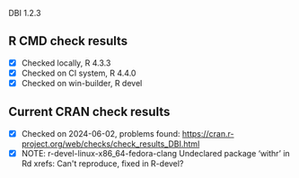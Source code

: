 DBI 1.2.3

## R CMD check results

- [x] Checked locally, R 4.3.3
- [x] Checked on CI system, R 4.4.0
- [x] Checked on win-builder, R devel

## Current CRAN check results

- [x] Checked on 2024-06-02, problems found: https://cran.r-project.org/web/checks/check_results_DBI.html
- [x] NOTE: r-devel-linux-x86_64-fedora-clang
     Undeclared package ‘withr’ in Rd xrefs: Can't reproduce, fixed in R-devel?
